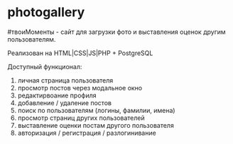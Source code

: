 # photogallery
#твоиМоменты - сайт для загрузки фото и выставления оценок другим пользователям.

Реализован на HTML|CSS|JS|PHP + PostgreSQL

Доступный функционал:
1. личная страница пользователя
2. просмотр постов через модальное окно
3. редактирвоание профиля
4. добавление / удаление постов
5. поиск по пользователям (логины, фамилии, имена)
6. просмотр страниц других пользователей
7. выставление оценки постам другого пользователя
8. авторизация / регистрация / разлогинивание
